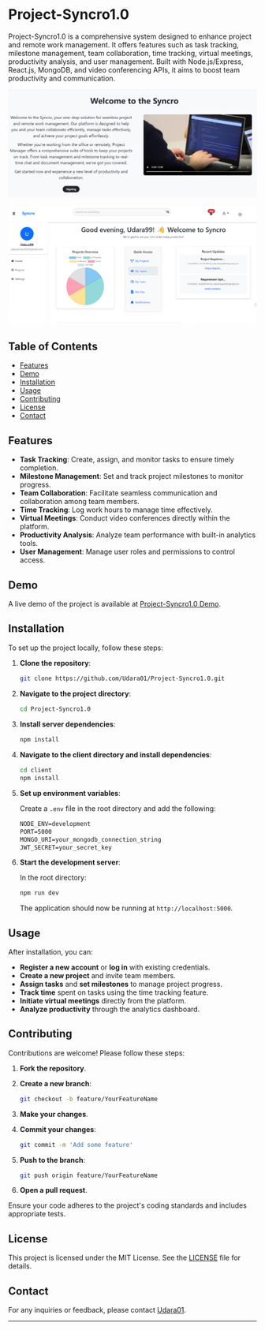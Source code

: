 # Project-Syncro1.0
Project-Syncro1.0 is a comprehensive system designed to enhance project and remote work management. It offers features such as task tracking, milestone management, team collaboration, time tracking, virtual meetings, productivity analysis, and user management. Built with Node.js/Express, React.js, MongoDB, and video conferencing APIs, it aims to boost team productivity and communication.

![Landing_Page Screenshot](https://github.com/Udara01/Project-Syncro1.0/blob/main/react-project-syncro/Backend/uploads/LandPage.png)
 
![Dashboard Screenshot](https://github.com/Udara01/Project-Syncro1.0/blob/main/react-project-syncro/Backend/uploads/Dashboard.png)

## Table of Contents

- [Features](#features)
- [Demo](#demo)
- [Installation](#installation)
- [Usage](#usage)
- [Contributing](#contributing)
- [License](#license)
- [Contact](#contact)

## Features

- **Task Tracking**: Create, assign, and monitor tasks to ensure timely completion.
- **Milestone Management**: Set and track project milestones to monitor progress.
- **Team Collaboration**: Facilitate seamless communication and collaboration among team members.
- **Time Tracking**: Log work hours to manage time effectively.
- **Virtual Meetings**: Conduct video conferences directly within the platform.
- **Productivity Analysis**: Analyze team performance with built-in analytics tools.
- **User Management**: Manage user roles and permissions to control access.

## Demo

A live demo of the project is available at [Project-Syncro1.0 Demo](https://example.com/demo).

## Installation

To set up the project locally, follow these steps:

1. **Clone the repository**:

   ```bash
   git clone https://github.com/Udara01/Project-Syncro1.0.git
   ```

2. **Navigate to the project directory**:

   ```bash
   cd Project-Syncro1.0
   ```

3. **Install server dependencies**:

   ```bash
   npm install
   ```

4. **Navigate to the client directory and install dependencies**:

   ```bash
   cd client
   npm install
   ```

5. **Set up environment variables**:

   Create a `.env` file in the root directory and add the following:

   ```env
   NODE_ENV=development
   PORT=5000
   MONGO_URI=your_mongodb_connection_string
   JWT_SECRET=your_secret_key
   ```

6. **Start the development server**:

   In the root directory:

   ```bash
   npm run dev
   ```

   The application should now be running at `http://localhost:5000`.

## Usage

After installation, you can:

- **Register a new account** or **log in** with existing credentials.
- **Create a new project** and invite team members.
- **Assign tasks** and **set milestones** to manage project progress.
- **Track time** spent on tasks using the time tracking feature.
- **Initiate virtual meetings** directly from the platform.
- **Analyze productivity** through the analytics dashboard.

## Contributing

Contributions are welcome! Please follow these steps:

1. **Fork the repository**.
2. **Create a new branch**:

   ```bash
   git checkout -b feature/YourFeatureName
   ```

3. **Make your changes**.
4. **Commit your changes**:

   ```bash
   git commit -m 'Add some feature'
   ```

5. **Push to the branch**:

   ```bash
   git push origin feature/YourFeatureName
   ```

6. **Open a pull request**.

Ensure your code adheres to the project's coding standards and includes appropriate tests.

## License

This project is licensed under the MIT License. See the [LICENSE](https://github.com/Udara01/Project-Syncro1.0/blob/main/LICENSE) file for details.

## Contact

For any inquiries or feedback, please contact [Udara01](https://github.com/Udara01).

---
